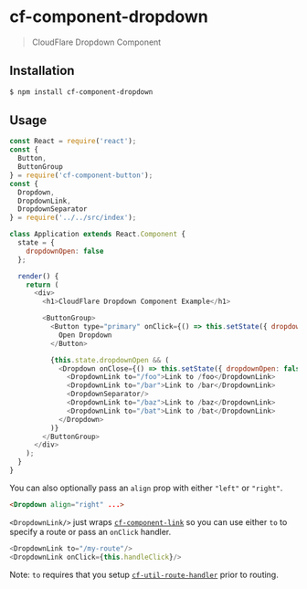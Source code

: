# cf-component-dropdown

> CloudFlare Dropdown Component

## Installation

```sh
$ npm install cf-component-dropdown
```

## Usage

```js
const React = require('react');
const {
  Button,
  ButtonGroup
} = require('cf-component-button');
const {
  Dropdown,
  DropdownLink,
  DropdownSeparator
} = require('../../src/index');

class Application extends React.Component {
  state = {
    dropdownOpen: false
  };

  render() {
    return (
      <div>
        <h1>CloudFlare Dropdown Component Example</h1>

        <ButtonGroup>
          <Button type="primary" onClick={() => this.setState({ dropdownOpen: true })}>
            Open Dropdown
          </Button>

          {this.state.dropdownOpen && (
            <Dropdown onClose={() => this.setState({ dropdownOpen: false })}>
              <DropdownLink to="/foo">Link to /foo</DropdownLink>
              <DropdownLink to="/bar">Link to /bar</DropdownLink>
              <DropdownSeparator/>
              <DropdownLink to="/baz">Link to /baz</DropdownLink>
              <DropdownLink to="/bat">Link to /bat</DropdownLink>
            </Dropdown>
          )}
        </ButtonGroup>
      </div>
    );
  }
}
```

You can also optionally pass an `align` prop with either `"left"` or `"right"`.

```html
<Dropdown align="right" ...>
```

`<DropdownLink/>` just wraps
[`cf-component-link`](https://www.npmjs.com/package/cf-component-link) so
you can use either `to` to specify a route or pass an `onClick` handler.

```js
<DropdownLink to="/my-route"/>
<DropdownLink onClick={this.handleClick}/>
```

Note: `to` requires that you setup
[`cf-util-route-handler`](https://www.npmjs.com/package/cf-util-route-handler)
prior to routing.
